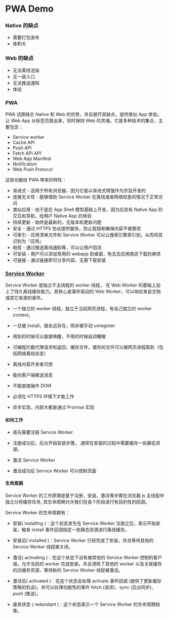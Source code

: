 # PWA Demo

### Native 的缺点

-   需要打包发布
-   体积大

### Web 的缺点

-   无法离线渲染
-   无一级入口
-   无法推送通知
-   体验

### PWA

PWA 试图结合 Native 和 Web 的优势，并且避开其缺点，提供类似 App 体验。 让 Web App 从标签页跳出来，同时保持 Web 的灵魂。它是多种技术的集合，主要包含：

-   Service worker
-   Cache API
-   Push API
-   Fetch API API
-   Web App Manifest
-   Notification
-   Web Push Protocol

这些功能给 PWA 带来的特性：

-   渐进式 - 适用于所有浏览器，因为它是以渐进式增强作为宗旨开发的
-   连接无关性 - 能够借助 Service Worker 在离线或者网络较差的情况下正常访问
-   类似应用 - 由于是在 App Shell 模型基础上开发，因为应具有 Native App 的交互和导航，给用户 Native App 的体验
-   持续更新 - 始终是最新的，无版本和更新问题
-   安全 - 通过 HTTPS 协议提供服务，防止窥探和确保内容不被篡改
-   可索引 - 应用清单文件和 Service Worker 可以让搜索引擎索引到，从而将其识别为『应用』
-   粘性 - 通过推送离线通知等，可以让用户回流
-   可安装 - 用户可以添加常用的 webapp 到桌面，免去去应用商店下载的麻烦
-   可链接 - 通过链接即可分享内容，无需下载安装

### [Service Worker](https://www.w3.org/TR/service-workers/)

Service Worker 是独立于主线程的 worker 线程， 在 Web Worker 的基础上加上了持久离线缓存能力。其核心是事件驱动的 Web Worker，可以响应来自文档或其它来源的事件。

-   一个独立的 worker 线程，独立于当前网页进程，有自己独立的 worker context。

-   一旦被 install，就永远存在，除非被手动 unregister

-   用到的时候可以直接唤醒，不用的时候自动睡眠

-   可编程拦截代理请求和返回，缓存文件，缓存的文件可以被网页进程取到（包括网络离线状态）

-   离线内容开发者可控

-   能向客户端推送消息

-   不能直接操作 DOM

-   必须在 HTTPS 环境下才能工作

-   异步实现，内部大都是通过 Promise 实现

#### 如何工作

-   首先需要注册 Service Worker

-   注册成功后，后台开始安装步骤， 通常在安装的过程中需要缓存一些静态资源。

-   激活 Service Worker

-   激活成功后 Service Worker 可以控制页面

#### 生命周期

Service Worker 的工作原理是基于注册、安装、激活等步骤在浏览器 js 主线程中独立分担缓存任务,
其生命周期允许我们在各个阶段进行有目的性的回调。

Service Worker 的生命周期有：

-   安装( installing )：这个状态发生在 Service Worker 注册之后，表示开始安装，触发 install 事件回调指定一些静态资源进行离线缓存。
-   安装后( installed )：Service Worker 已经完成了安装，并且等待其他的 Service Worker 线程被关闭。

-   激活( activating )：在这个状态下没有被其他的 Service Worker 控制的客户端，允许当前的 worker 完成安装，并且清除了其他的 worker 以及关联缓存的旧缓存资源，等待新的 Service Worker 线程被激活。

-   激活后( activated )：在这个状态会处理 activate 事件回调 (提供了更新缓存策略的机会)。并可以处理功能性的事件 fetch (请求)、sync (后台同步)、push (推送)。

-   废弃状态 ( redundant )：这个状态表示一个 Service Worker 的生命周期结束。
